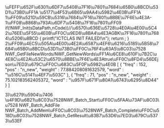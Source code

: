 \uFEFF\u652F\u6301\u6DF7\u5408\u7F16\u7801\u7684\u65B0\u8BCD\u53D1\u73B0\uFF1A
\u5177\u4F53\u6B65\u9AA4\u5982\u4E0B\uFF1A 
1\uFF09\u521D\u59CB\u5316\u7684\u7F16\u7801\u8BBE\u7F6E\u4E3A-1\uFF08\u8868\u793A\u6DF7\u5408\u7F16\u7801\uFF09
	if(!NWF_Init(sDataPath,nCode))//\u6570\u636E\u5728\u4E0A\u4E00\u5C42\u76EE\u5F55\u4E0B\uFF0C\u9ED8\u8BA4\u4E3AGBK\u7F16\u7801\u7684\u5206\u8BCD
	{
		printf("ICTCLAS INIT FAILED!\n");
		return ;
	}
2\uFF09\u4EC5\u505A\u4E00\u4E2A\u6587\u4EF6\u6216\u5185\u5B58\u7684\u65B0\u8BCD\u53D1\u73B0\uFF0C\u76F4\u63A5\u8C03\u7528 NWF_GetFileNewWords/NWF_GetNewWords\uFF1A\u6CE8\u610F\u7B2C\u4E8C\u4E2A\u53C2\u6570\u8BBE\u7F6E\u4E3Atrue\uFF0C\u8FD4\u56DEjson\u7ED3\u679C\uFF0C\u683C\u5F0F\u5982\u4E0B
[
   {
      "freq" : 152,
      "pos" : "n_new",
      "weight" : 77.884208081632579,
      "word" : "\u516C\u5141\u4EF7\u503C"
   },
   {
      "freq" : 71,
      "pos" : "n_new",
      "weight" : 75.102183562405372,
      "word" : "\u957F\u671F\u80A1\u6743\u6295\u8D44"
   }
]
	
3)\u6279\u5904\u7406 \u4F9D\u6B21\u8C03\u7528NWF_Batch_Start\uFF0C\u5FAA\u73AF\u8C03\u7528 NWF_Batch_AddFile NWF_Batch_AddMem\uFF0C\u8C03\u7528NWF_Batch_Complete\uFF0C\u518D\u8C03\u7528NWF_Batch_GetResult\u83B7\u53D6\u7ED3\u679C\u5373\u53EF
